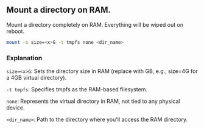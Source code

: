 ## Mount a directory on RAM. 

Mount a directory completely on RAM. Everything will be wiped out on reboot.

```bash
mount -o size=<x>G -t tmpfs none <dir_name>
```

### Explanation

`size=<x>G`: Sets the directory size in RAM (replace <x> with GB, e.g., size=4G for a 4GB virtual directory).

`-t tmpfs`: Specifies tmpfs as the RAM-based filesystem.

`none`: Represents the virtual directory in RAM, not tied to any physical device.

`<dir_name>`: Path to the directory where you'll access the RAM directory.
